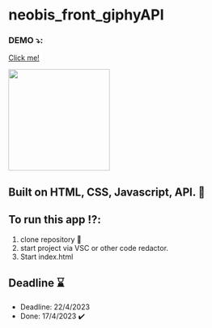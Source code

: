# neobis_front_giphyAPI


### DEMO :arrow_heading_down::
 [Click me!]( https://katyakan.github.io/neobis_front_giphyAPI/)


[<img  height="200em" src="https://user-images.githubusercontent.com/106536102/232454072-9f0ebf2b-c672-4244-9fff-454a37a58218.gif" />][site]

## Built on HTML, CSS, Javascript, API. :hammer: 

## To run this app :interrobang::
1. clone repository :floppy_disk:
2. start project via VSC or other code redactor.
3. Start index.html 

## Deadline :hourglass:

- Deadline: 22/4/2023
 - Done: 17/4/2023 :heavy_check_mark:
 
 
 
 
 
 [site]: https://katyakan.github.io/neobis_front_giphyAPI/
